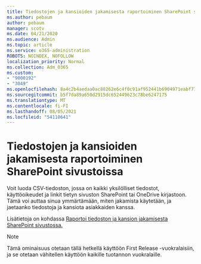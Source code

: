 ```yaml
---
title: Tiedostojen ja kansioiden jakamisesta raportoiminen SharePoint sivustoissa
ms.author: pebaum
author: pebaum
manager: scotv
ms.date: 04/21/2020
ms.audience: Admin
ms.topic: article
ms.service: o365-administration
ROBOTS: NOINDEX, NOFOLLOW
localization_priority: Normal
ms.collection: Adm_O365
ms.custom:
- "9000192"
- "3049"
ms.openlocfilehash: 8a4c2b4aedaa0ac88262e6c4f0c91af952441b6904971eabf774c2a8b7b58042
ms.sourcegitcommit: b5f7da89a650d2915dc652449623c78be6247175
ms.translationtype: MT
ms.contentlocale: fi-FI
ms.lasthandoff: 08/05/2021
ms.locfileid: "54110641"
---
```

# <a name="report-on-file-and-folder-sharing-in-sharepoint-sites"></a>Tiedostojen ja kansioiden jakamisesta raportoiminen SharePoint sivustoissa

Voit luoda CSV-tiedoston, jossa on kaikki yksilölliset tiedostot, käyttöoikeudet ja linkit tietyn sivuston SharePoint tai OneDrive kirjastoon. Tämä voi auttaa sinua ymmärtämään, miten jakamista käytetään, ja jaetaanko tiedostoja ja kansiota asiakkaiden kanssa.

Lisätietoja on kohdassa [Raportoi tiedoston ja kansion jakamisesta SharePoint sivustossa.](https://docs.microsoft.com/sharepoint/sharing-reports)

> [!NOTE]
> Tämä ominaisuus otetaan tällä hetkellä käyttöön First Release -vuokralaisiin, ja se otetaan vähitellen käyttöön kaikille tuotannon vuokralaille.